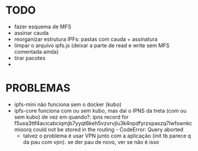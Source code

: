 # TODO

- fazer esquema de MFS
- assinar cauda
- reorganizar estrutura IPFs: pastas com cauda + assinatura
- limpar o arquivo ipfs.js (deixar a parte de read e write sem MFS comentada ainda)
- tirar pacotes
-

# PROBLEMAS

- ipfs-mini não funciona sem o docker (kubo)
- ipfs-core funciona com ou sem kubo, mas daí o IPNS da treta (com ou sem kubo) de vez em quando?: ipns record for f5uxa3ttf4acicabciqmjb7yyqt6keh5vzvrvjlu3k4npdfyrzxpaszq7lwfswnkcmioorq could not be stored in the routing - CodeError: Query aborted
  - talvez o problema é usar VPN junto com a aplicação (init tb parece q da pau com vpn). se der pau de novo, ver se não é isso
